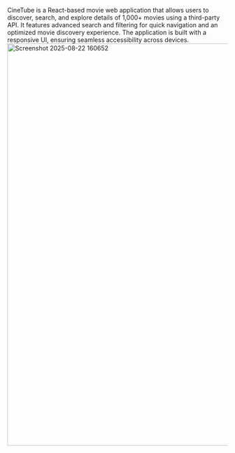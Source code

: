 CineTube is a React-based movie web application that allows users to discover, search, and explore details of 1,000+ movies using a third-party API. It features advanced search and filtering for quick navigation and an optimized movie discovery experience. The application is built with a responsive UI, ensuring seamless accessibility across devices.
<img width="1891" height="919" alt="Screenshot 2025-08-22 160652" src="https://github.com/user-attachments/assets/d0b4c02e-38ce-4e23-8607-bb0b26609045" />

